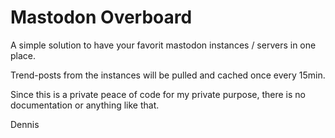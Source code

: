 # Mastodon Overboard

A simple solution to have your favorit mastodon instances / servers in one place.

Trend-posts from the instances will be pulled and cached once every 15min.

Since this is a private peace of code for my private purpose, there is no documentation or anything like that.

Dennis
